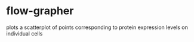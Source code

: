 # flow-grapher
plots a scatterplot of points corresponding to protein expression levels on individual cells 
